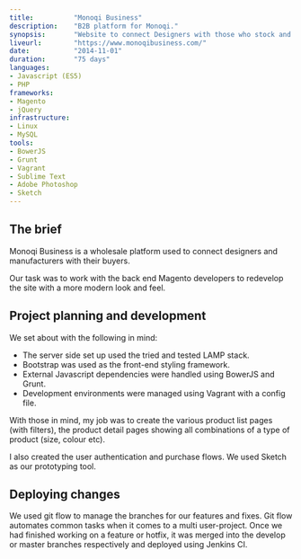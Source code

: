 ```yaml
---
title: 			"Monoqi Business"
description:	"B2B platform for Monoqi."
synopsis:		"Website to connect Designers with those who stock and sell their products."
liveurl:		"https://www.monoqibusiness.com/"
date:			"2014-11-01"
duration:		"75 days"
languages: 		
- Javascript (ES5)
- PHP
frameworks:
- Magento
- jQuery
infrastructure:
- Linux
- MySQL
tools:
- BowerJS
- Grunt
- Vagrant
- Sublime Text
- Adobe Photoshop
- Sketch
---
```


## The brief
Monoqi Business is a wholesale platform used to connect designers and manufacturers with their buyers.

Our task was to work with the back end Magento developers to redevelop the site with a more modern look and feel. 

## Project planning and development
We set about with the following in mind:

- The server side set up used the tried and tested LAMP stack.
- Bootstrap was used as the front-end styling framework.
- External Javascript dependencies were handled using BowerJS and Grunt.
- Development environments were managed using Vagrant with a config file.

With those in mind, my job was to create the various product list pages (with filters), the product detail pages showing all combinations of a type of product (size, colour etc). 

I also created the user authentication and purchase flows. We used Sketch as our prototyping tool.

## Deploying changes
We used git flow to manage the branches for our features and fixes. Git flow automates common tasks when it comes to a multi user-project. Once we had finished working on a feature or hotfix, it was merged into the develop or master branches respectively and deployed using Jenkins CI.
